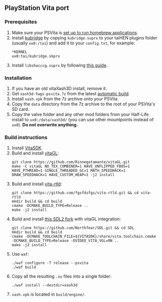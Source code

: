 ## PlayStation Vita port

### Prerequisites
1. Make sure your PSVita is [set up to run homebrew applications](https://vita.hacks.guide/).
2. Install [kubridge](https://github.com/TheOfficialFloW/kubridge/releases/) by copying `kubridge.suprx` to your taiHEN plugins folder (usually `ux0:/tai`) and add it to your `config.txt`, for example:
   ```
   *KERNEL
   ux0:tai/kubridge.skprx
   ```
3. Install `libshacccg.suprx` by following [this guide](https://cimmerian.gitbook.io/vita-troubleshooting-guide/shader-compiler/extract-libshacccg.suprx).

### Installation
1. If you have an old vitaXash3D install, remove it.
2. Get `xash3d-fwgs-psvita.7z` from the latest [automatic build](https://github.com/FWGS/xash3d-fwgs/releases/tag/continuous).
3. Install `xash.vpk` from the 7z archive onto your PSVita.
4. Copy the `data` directory from the 7z archive to the root of your PSVita's SD card.
5. Copy the valve folder and any other mod folders from your Half-Life install to `ux0:/data/xash3d/` (you can use other mountpoints instead of `ux0`). **Do not overwrite anything.**

### Build instructions
1. Install [VitaSDK](https://vitasdk.org/).
2. Build and install [vitaGL](https://github.com/Rinnegatamante/vitaGL):
    ```
    git clone https://github.com/Rinnegatamante/vitaGL.git
    make -C vitaGL NO_TEX_COMBINER=1 HAVE_UNFLIPPED_FBOS=1 HAVE_PTHREAD=1 SINGLE_THREADED_GC=1 MATH_SPEEDHACK=1 DRAW_SPEEDHACK=1 HAVE_CUSTOM_HEAP=1 -j2 install
    ```
3. Build and install [vita-rtld](https://github.com/fgsfdsfgs/vita-rtld):
    ```
    git clone https://github.com/fgsfdsfgs/vita-rtld.git && cd vita-rtld
    mkdir build && cd build
    cmake -DCMAKE_BUILD_TYPE=Release ..
    make -j2 install
    ```
4. Build and install [this SDL2 fork](https://github.com/Northfear/SDL) with vitaGL integration:
    ```
    git clone https://github.com/Northfear/SDL.git && cd SDL
    mkdir build && cd build
    cmake -DCMAKE_TOOLCHAIN_FILE=${VITASDK}/share/vita.toolchain.cmake -DCMAKE_BUILD_TYPE=Release -DVIDEO_VITA_VGL=ON ..
    make -j2 install
    ```
5. Use `waf`:
    ```
    ./waf configure -T release --psvita
    ./waf build
    ```
6. Copy all the resulting `.so` files into a single folder:
    ```
    ./waf install --destdir=xash3d
    ```
7. `xash.vpk` is located in `build/engine/`.
